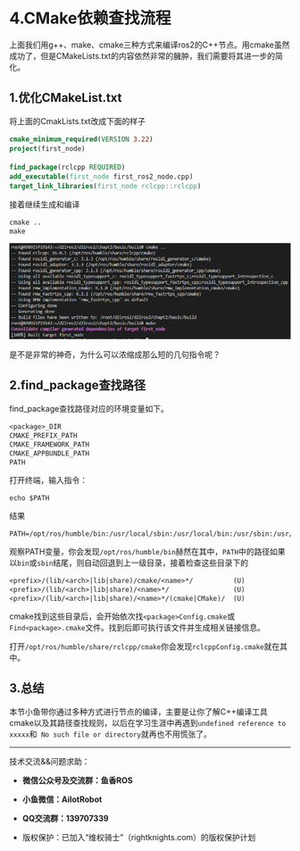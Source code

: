 

# 4.CMake依赖查找流程

上面我们用g++、make、cmake三种方式来编译ros2的C++节点。用cmake虽然成功了，但是CMakeLists.txt的内容依然非常的臃肿，我们需要将其进一步的简化。

## 1.优化CMakeList.txt

将上面的CmakLists.txt改成下面的样子

```cmake
cmake_minimum_required(VERSION 3.22)
project(first_node)

find_package(rclcpp REQUIRED)
add_executable(first_node first_ros2_node.cpp)
target_link_libraries(first_node rclcpp::rclcpp)
```

接着继续生成和编译

```
cmake ..
make
```

![image-20220603145533742](4.CMake依赖查找流程/imgs/image-20220603145533742.png)

是不是非常的神奇，为什么可以浓缩成那么短的几句指令呢？

## 2.find_package查找路径

find_package查找路径对应的环境变量如下。

```
<package>_DIR
CMAKE_PREFIX_PATH
CMAKE_FRAMEWORK_PATH
CMAKE_APPBUNDLE_PATH
PATH
```

打开终端，输入指令：

```shell
echo $PATH
```

结果

```
PATH=/opt/ros/humble/bin:/usr/local/sbin:/usr/local/bin:/usr/sbin:/usr/bin:/sbin:/bin
```

观察PATH变量，你会发现`/opt/ros/humble/bin`赫然在其中，`PATH`中的路径如果以`bin`或`sbin`结尾，则自动回退到上一级目录，接着检查这些目录下的

```text
<prefix>/(lib/<arch>|lib|share)/cmake/<name>*/          (U)
<prefix>/(lib/<arch>|lib|share)/<name>*/                (U)
<prefix>/(lib/<arch>|lib|share)/<name>*/(cmake|CMake)/  (U)
```

cmake找到这些目录后，会开始依次找`<package>Config.cmake`或`Find<package>.cmake`文件。找到后即可执行该文件并生成相关链接信息。

打开`/opt/ros/humble/share/rclcpp/cmake`你会发现`rclcppConfig.cmake`就在其中。

## 3.总结

本节小鱼带你通过多种方式进行节点的编译，主要是让你了解C++编译工具cmake以及其路径查找规则，以后在学习生涯中再遇到`undefined reference to xxxxx`和` No such file or directory`就再也不用慌张了。



--------------

技术交流&&问题求助：

- **微信公众号及交流群：鱼香ROS**
- **小鱼微信：AiIotRobot**
- **QQ交流群：139707339**

- 版权保护：已加入“维权骑士”（rightknights.com）的版权保护计划